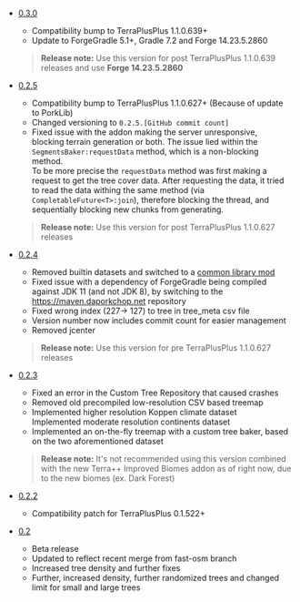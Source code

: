 - [0.3.0](https://github.com/DavixDevelop/terracustomtreerepo/releases/tag/0.3.0)
  - Compatibility bump to TerraPlusPlus 1.1.0.639+
  - Update to ForgeGradle 5.1+, Gradle 7.2 and Forge 14.23.5.2860

  >**Release note:** Use this version for post TerraPlusPlus 1.1.0.639 releases and use **Forge 14.23.5.2860**
- [0.2.5](https://github.com/DavixDevelop/terracustomtreerepo/releases/tag/0.2.5)
  - Compatibility bump to TerraPlusPlus 1.1.0.627+ (Because of update to PorkLib)
  - Changed versioning to `0.2.5.[GitHub commit count]`
  - Fixed issue with the addon making the server unresponsive, blocking terrain generation or both. The issue lied within the `SegmentsBaker:requestData` method, which is a non-blocking method. <br>To be more precise the `requestData` method was first making a request to get the tree cover data. After requesting the data, it tried to read the data withing the same method (via `CompletableFuture<T>:join`), therefore blocking the thread, and sequentially blocking new chunks from generating.

  >**Release note:** Use this version for post TerraPlusPlus 1.1.0.627 releases
- [0.2.4](https://github.com/DavixDevelop/terracustomtreerepo/releases/tag/0.2.4)
  - Removed builtin datasets and switched to a [common library mod](https://github.com/DavixDevelop/terracommondatasets)
  - Fixed issue with a dependency of ForgeGradle being compiled against JDK 11 (and not JDK 8), by switching to the https://maven.daporkchop.net repository
  - Fixed wrong index (227-> 127) to tree in tree_meta csv file
  - Version number now includes commit count for easier management
  - Removed jcenter

  >**Release note:** Use this version for pre TerraPlusPlus 1.1.0.627 releases
- [0.2.3](https://github.com/DavixDevelop/terracustomtreerepo/releases/tag/0.2.3)
  - Fixed an error in the Custom Tree Repository that caused crashes
  - Removed old precompiled low-resolution CSV based treemap
  - Implemented higher resolution Koppen climate dataset        
    Implemented moderate resolution continents dataset
  - Implemented an on-the-fly treemap with a custom tree baker, based on the two aforementioned dataset

  >**Release note:** It's not recommended using this version combined with the new Terra++ Improved Biomes addon as of right now, due to the new biomes (ex. Dark Forest)
- [0.2.2](https://github.com/DavixDevelop/terracustomtreerepo/releases/tag/0.2.2)
  - Compatibility patch for TerraPlusPlus 0.1.522+
- [0.2](https://github.com/DavixDevelop/terracustomtreerepo/releases/tag/0.2)
  - Beta release
  - Updated to reflect recent merge from fast-osm branch
  - Increased tree density and further fixes
  - Further, increased density, further randomized trees and changed limit for small and large trees